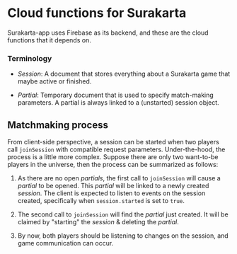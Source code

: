 # Cloud functions for Surakarta

Surakarta-app uses Firebase as its backend, and these are the cloud functions that it depends on.

### Terminology

* _Session_: A document that stores everything about a Surakarta game that maybe active or finished.

* _Partial_: Temporary document that is used to specify match-making parameters. A partial is always linked to a (unstarted)
session object.

## Matchmaking process

From client-side perspective, a session can be started when two players call `joinSession` with compatible request
parameters. Under-the-hood, the process is a little more complex. Suppose there are only two want-to-be players in the universe,
then the process can be summarized as follows:

1. As there are no open _partials_, the first call to `joinSession` will cause a _partial_ to be opened. This _partial_ 
will be linked to a newly created _session_. The client is expected to listen to events on the session created, specifically
when `session.started` is set to `true`.

2. The second call to `joinSession` will find the _partial_ just created. It will be claimed by "starting"
the _session_ & deleting the _partial_.

3. By now, both players should be listening to changes on the session, and game communication can occur.
